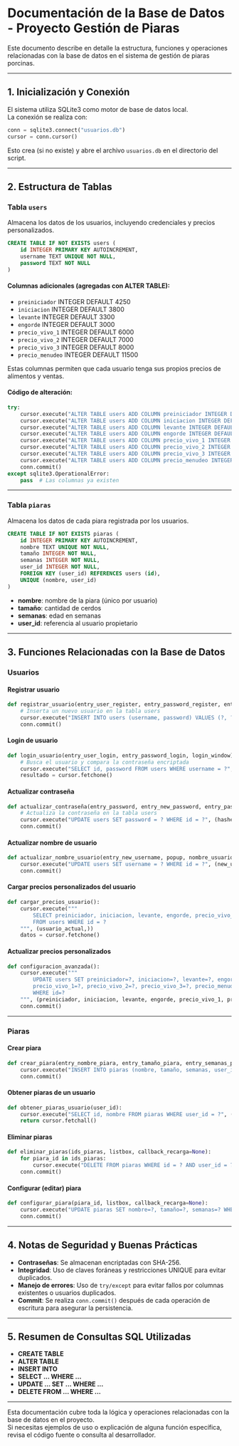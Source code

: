 # Documentación de la Base de Datos - Proyecto Gestión de Piaras

Este documento describe en detalle la estructura, funciones y operaciones relacionadas con la base de datos en el sistema de gestión de piaras porcinas.

---

## 1. Inicialización y Conexión

El sistema utiliza SQLite3 como motor de base de datos local.  
La conexión se realiza con:

```python
conn = sqlite3.connect("usuarios.db")
cursor = conn.cursor()
```

Esto crea (si no existe) y abre el archivo `usuarios.db` en el directorio del script.

---

## 2. Estructura de Tablas

### Tabla `users`

Almacena los datos de los usuarios, incluyendo credenciales y precios personalizados.

```sql
CREATE TABLE IF NOT EXISTS users (
    id INTEGER PRIMARY KEY AUTOINCREMENT,
    username TEXT UNIQUE NOT NULL,
    password TEXT NOT NULL
)
```

#### Columnas adicionales (agregadas con ALTER TABLE):

- `preiniciador` INTEGER DEFAULT 4250
- `iniciacion` INTEGER DEFAULT 3800
- `levante` INTEGER DEFAULT 3300
- `engorde` INTEGER DEFAULT 3000
- `precio_vivo_1` INTEGER DEFAULT 6000
- `precio_vivo_2` INTEGER DEFAULT 7000
- `precio_vivo_3` INTEGER DEFAULT 8000
- `precio_menudeo` INTEGER DEFAULT 11500

Estas columnas permiten que cada usuario tenga sus propios precios de alimentos y ventas.

#### Código de alteración:

```python
try:
    cursor.execute("ALTER TABLE users ADD COLUMN preiniciador INTEGER DEFAULT 4250")
    cursor.execute("ALTER TABLE users ADD COLUMN iniciacion INTEGER DEFAULT 3800")
    cursor.execute("ALTER TABLE users ADD COLUMN levante INTEGER DEFAULT 3300")
    cursor.execute("ALTER TABLE users ADD COLUMN engorde INTEGER DEFAULT 3000")
    cursor.execute("ALTER TABLE users ADD COLUMN precio_vivo_1 INTEGER DEFAULT 6000")
    cursor.execute("ALTER TABLE users ADD COLUMN precio_vivo_2 INTEGER DEFAULT 7000")
    cursor.execute("ALTER TABLE users ADD COLUMN precio_vivo_3 INTEGER DEFAULT 8000")
    cursor.execute("ALTER TABLE users ADD COLUMN precio_menudeo INTEGER DEFAULT 11500")
    conn.commit()
except sqlite3.OperationalError:
    pass  # Las columnas ya existen
```

---

### Tabla `piaras`

Almacena los datos de cada piara registrada por los usuarios.

```sql
CREATE TABLE IF NOT EXISTS piaras (
    id INTEGER PRIMARY KEY AUTOINCREMENT,
    nombre TEXT UNIQUE NOT NULL,
    tamaño INTEGER NOT NULL,
    semanas INTEGER NOT NULL,
    user_id INTEGER NOT NULL,
    FOREIGN KEY (user_id) REFERENCES users (id),
    UNIQUE (nombre, user_id)
)
```

- **nombre**: nombre de la piara (único por usuario)
- **tamaño**: cantidad de cerdos
- **semanas**: edad en semanas
- **user_id**: referencia al usuario propietario

---

## 3. Funciones Relacionadas con la Base de Datos

### Usuarios

#### Registrar usuario

```python
def registrar_usuario(entry_user_register, entry_password_register, entry_confirm_password_register, register_window):
    # Inserta un nuevo usuario en la tabla users
    cursor.execute("INSERT INTO users (username, password) VALUES (?, ?)", (username, hashed_password))
    conn.commit()
```

#### Login de usuario

```python
def login_usuario(entry_user_login, entry_password_login, login_window):
    # Busca el usuario y compara la contraseña encriptada
    cursor.execute("SELECT id, password FROM users WHERE username = ?", (username,))
    resultado = cursor.fetchone()
```

#### Actualizar contraseña

```python
def actualizar_contraseña(entry_password, entry_new_password, entry_password_confirmation, popup):
    # Actualiza la contraseña en la tabla users
    cursor.execute("UPDATE users SET password = ? WHERE id = ?", (hashed_new_password, usuario_actual))
    conn.commit()
```

#### Actualizar nombre de usuario

```python
def actualizar_nombre_usuario(entry_new_username, popup, nombre_usuario_var):
    cursor.execute("UPDATE users SET username = ? WHERE id = ?", (new_username, usuario_actual))
    conn.commit()
```

#### Cargar precios personalizados del usuario

```python
def cargar_precios_usuario():
    cursor.execute("""
        SELECT preiniciador, iniciacion, levante, engorde, precio_vivo_1, precio_vivo_2, precio_vivo_3, precio_menudeo
        FROM users WHERE id = ?
    """, (usuario_actual,))
    datos = cursor.fetchone()
```

#### Actualizar precios personalizados

```python
def configuracion_avanzada():
    cursor.execute("""
        UPDATE users SET preiniciador=?, iniciacion=?, levante=?, engorde=?,
        precio_vivo_1=?, precio_vivo_2=?, precio_vivo_3=?, precio_menudeo=?
        WHERE id=?
    """, (preiniciador, iniciacion, levante, engorde, precio_vivo_1, precio_vivo_2, precio_vivo_3, precio_menudeo, usuario_actual))
    conn.commit()
```

---

### Piaras

#### Crear piara

```python
def crear_piara(entry_nombre_piara, entry_tamaño_piara, entry_semanas_piara, popup, callback_recarga=None):
    cursor.execute("INSERT INTO piaras (nombre, tamaño, semanas, user_id) VALUES (?, ?, ?, ?)", (nombre_piara, tamaño_piara, semanas_piara, usuario_actual))
    conn.commit()
```

#### Obtener piaras de un usuario

```python
def obtener_piaras_usuario(user_id):
    cursor.execute("SELECT id, nombre FROM piaras WHERE user_id = ?", (user_id,))
    return cursor.fetchall()
```

#### Eliminar piaras

```python
def eliminar_piaras(ids_piaras, listbox, callback_recarga=None):
    for piara_id in ids_piaras:
        cursor.execute("DELETE FROM piaras WHERE id = ? AND user_id = ?", (piara_id, usuario_actual))
    conn.commit()
```

#### Configurar (editar) piara

```python
def configurar_piara(piara_id, listbox, callback_recarga=None):
    cursor.execute("UPDATE piaras SET nombre=?, tamaño=?, semanas=? WHERE id=?", (nuevo_nombre, nuevo_tamaño, nuevas_semanas, piara_id))
    conn.commit()
```

---

## 4. Notas de Seguridad y Buenas Prácticas

- **Contraseñas**: Se almacenan encriptadas con SHA-256.
- **Integridad**: Uso de claves foráneas y restricciones UNIQUE para evitar duplicados.
- **Manejo de errores**: Uso de `try/except` para evitar fallos por columnas existentes o usuarios duplicados.
- **Commit**: Se realiza `conn.commit()` después de cada operación de escritura para asegurar la persistencia.

---

## 5. Resumen de Consultas SQL Utilizadas

- **CREATE TABLE**
- **ALTER TABLE**
- **INSERT INTO**
- **SELECT ... WHERE ...**
- **UPDATE ... SET ... WHERE ...**
- **DELETE FROM ... WHERE ...**

---

Esta documentación cubre toda la lógica y operaciones relacionadas con la base de datos en el proyecto.  
Si necesitas ejemplos de uso o explicación de alguna función específica, revisa el código fuente o consulta al desarrollador.